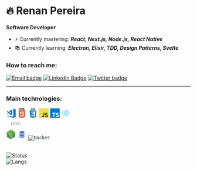 # 🔥 Renan Pereira

**Software Developer**

- ⚡ Currently mastering: **_React, Next.js, Node.js, React Native_**
- 📚 Currently learning: **_Electron, Elixir, TDD, Design Patterns, Svelte_**

### How to reach me:

[![Email badge](https://img.shields.io/badge/email-red?style=for-the-badge&logo=gmail&logoColor=white)](mailto:renanmol87@gmail.com?subject=Hello)
[![LinkedIn Badge](https://img.shields.io/badge/linkedin-blue?logo=linkedin&style=for-the-badge&logoColor=white)](https://linkedin.com/in/r3nanp)
[![Twitter badge](https://img.shields.io/badge/twitter-black?logo=twitter&style=for-the-badge&logoColor=white)](https://twitter.com/r3nanp_)

---

### Main technologies:

<p align="left">
<code><img title="Visual Studio Code" width="26px" src="https://raw.githubusercontent.com/github/explore/80688e429a7d4ef2fca1e82350fe8e3517d3494d/topics/visual-studio-code/visual-studio-code.png" /></code>
<code><img title="HTML5" width="26px" src="https://raw.githubusercontent.com/github/explore/80688e429a7d4ef2fca1e82350fe8e3517d3494d/topics/html/html.png" /></code>
<code><img title="CSS3" width="26px" src="https://raw.githubusercontent.com/github/explore/80688e429a7d4ef2fca1e82350fe8e3517d3494d/topics/css/css.png" /></code>
<code><img title="JavaScript" width="26px" src="https://raw.githubusercontent.com/github/explore/80688e429a7d4ef2fca1e82350fe8e3517d3494d/topics/javascript/javascript.png" /></code>
<code><img title="TypeScript" width="26px" src="https://raw.githubusercontent.com/github/explore/80688e429a7d4ef2fca1e82350fe8e3517d3494d/topics/typescript/typescript.png" /></code>
<code><img title="React" width="26px" src="https://raw.githubusercontent.com/github/explore/80688e429a7d4ef2fca1e82350fe8e3517d3494d/topics/react/react.png" /></code>
<code>
  <img title="Next.js" width="26px" src="https://raw.githubusercontent.com/devicons/devicon/master/icons/nextjs/nextjs-original-wordmark.svg" />
</code>
<code><img title="JavaScript" width="26px" src="https://raw.githubusercontent.com/github/explore/80688e429a7d4ef2fca1e82350fe8e3517d3494d/topics/nodejs/nodejs.png"></code>
<code><img title="SQL" width="26px" src="https://raw.githubusercontent.com/github/explore/80688e429a7d4ef2fca1e82350fe8e3517d3494d/topics/sql/sql.png" /></code>
<code><img title="Docker" width="26px" src="https://user-images.githubusercontent.com/38081852/87548752-565a5f00-c683-11ea-98bc-466626e09af8.png" /></code>
</p>

<br>

<img src="https://github-readme-stats.vercel.app/api?username=r3nanp&show_icons=tru&theme=dracula" alt="Status" />

<br>

<img src="https://github-readme-stats.vercel.app/api/top-langs/?username=r3nanp&layout=compact&show_icons=true&theme=dracula" alt="Langs" />
